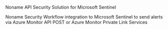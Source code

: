 Noname API Security Solution for Microsoft Sentinel

Noname Security Workflow integration to Microsoft Sentinel
to send alerts via Azure Monitor API POST or Azure Monitor Private Link Services 
